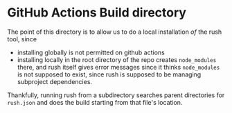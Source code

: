 GitHub Actions Build directory
===

The point of this directory is to allow us to do a local installation *of* the rush
tool, since 
 - installing globally is not permitted on github actions
 - installing locally in the root directory of the repo creates `node_modules` there,
   and rush itself gives error messages since it thinks `node_modules` is not supposed 
   to exist, since rush is supposed to be managing subproject dependencies.

Thankfully, running rush from a subdirectory searches parent directories for `rush.json`
and does the build starting from that file's location.
